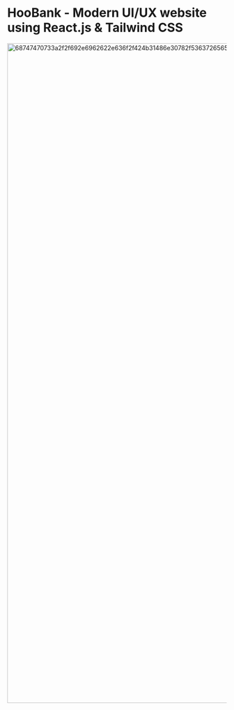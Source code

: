 # HooBank - Modern UI/UX website using React.js & Tailwind CSS

<img width="1512" alt="68747470733a2f2f692e6962622e636f2f424b31486e30782f53637265656e73686f742d323032322d30382d30382d61742d342d30352d34382d504d2e706e67" src="https://user-images.githubusercontent.com/96782909/204059002-4b30f15a-6f6e-450e-8c5a-30e5acdf99de.png">
